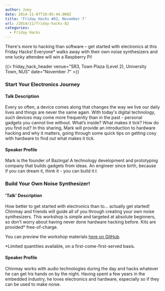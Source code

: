 ```yaml
---
author: Joey
date: 2014-11-07T18:05:44.000Z
title: 'Friday Hacks #82, November 7'
url: /2014/11/friday-hacks-82
categories:
  - Friday Hacks
---
```


There's more to hacking than software – get started with electronics at this Friday Hacks! Everyone* walks away with their own noise synthesizers and one lucky attendee will win a Raspberry Pi!

{{< friday_hack_header venue="SR3, Town Plaza (Level 2), University Town, NUS" date="November 7" >}}

### Start Your Electronics Journey

#### Talk Description
Every so often, a device comes along that changes the way we live our daily lives and things are never the same again. With today's digital technology, such devices may come more frequently than in the past - personal gadgets you cannot live without. What’s inside? What makes it tick? How do you find out? In this sharing, Mark will provide an introduction to hardware hacking and why it matters, going through some quick tips on getting cosy with hardware to find out what makes it tick.

#### Speaker Profile
Mark is the founder of Bazinga! A technology development and prototyping company that builds gadgets from ideas. An engineer since birth, because if you can dream it, think it - you can build it.t

### Build Your Own Noise Synthesizer!

#### 'Talk' Description
How better to get started with electronics than to... actually get started! Chinmay and friends will guide all of you through creating your own noise synthesizers. This workshop is simple and targeted at absolute beginners, so don't worry about having never done hardware hacking before. Kits are provided* free-of-charge.

You can preview the workshop materials <a href="https://github.com/notthetup/squaresynth-workshop/">here on GitHub</a>.

*Limited quantities available, on a first-come-first-served basis.

#### Speaker Profile
Chinmay works with audio technologies during the day and hacks whatever he can get his hands on by the night. Having spent a few years in the embedded industry, he loves electronics and hardware, especially so if they can be used to make noise.
